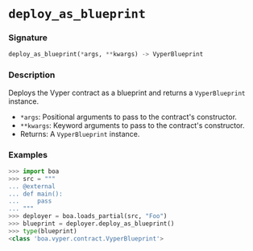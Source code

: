 # `deploy_as_blueprint`

### Signature

```python
deploy_as_blueprint(*args, **kwargs) -> VyperBlueprint
```

### Description

Deploys the Vyper contract as a blueprint and returns a `VyperBlueprint` instance.

- `*args`: Positional arguments to pass to the contract's constructor.
- `**kwargs`: Keyword arguments to pass to the contract's constructor.
- Returns: A `VyperBlueprint` instance.

### Examples

```python
>>> import boa
>>> src = """
... @external
... def main():
...     pass
... """
>>> deployer = boa.loads_partial(src, "Foo")
>>> blueprint = deployer.deploy_as_blueprint()
>>> type(blueprint)
<class 'boa.vyper.contract.VyperBlueprint'>
```

